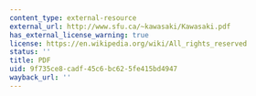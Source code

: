 ```yaml
---
content_type: external-resource
external_url: http://www.sfu.ca/~kawasaki/Kawasaki.pdf
has_external_license_warning: true
license: https://en.wikipedia.org/wiki/All_rights_reserved
status: ''
title: PDF
uid: 9f735ce8-cadf-45c6-bc62-5fe415bd4947
wayback_url: ''
---
```


